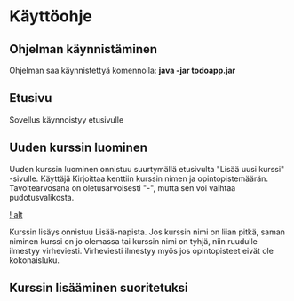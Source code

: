# Käyttöohje

## Ohjelman käynnistäminen
Ohjelman saa käynnistettyä komennolla: **java -jar todoapp.jar**

## Etusivu
Sovellus käynnoistyy etusivulle

## Uuden kurssin luominen

Uuden kurssin luominen onnistuu suurtymällä etusivulta "Lisää uusi kurssi" -sivulle. Käyttäjä Kirjoittaa kenttiin kurssin nimen ja opintopistemäärän. Tavoitearvosana on oletusarvoisesti "-", mutta sen voi vaihtaa pudotusvalikosta.

[! alt](https://github.com/ellikarvonen/otm-harjoitustyo/blob/master/harjoitustyo/dokumentaatio/lisaa_uusi_kurssi.png)

Kurssin lisäys onnistuu Lisää-napista. Jos kurssin nimi on liian pitkä, saman niminen kurssi on jo olemassa tai kurssin nimi on tyhjä, niin ruudulle ilmestyy virheviesti. Virheviesti ilmestyy myös jos opintopisteet eivät ole kokonaisluku.

## Kurssin lisääminen suoritetuksi 
